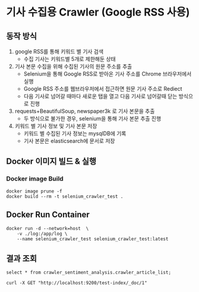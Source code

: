 # 기사 수집용 Crawler (Google RSS 사용)

## 동작 방식 
1. google RSS를 통해 키워드 별 기사 검색 
    - 수집 기사는 키워드별 5개로 제한해둔 상태
2. 기사 본문 수집을 위해 수집된 기사의 원문 주소를 추출 
    - Selenium을 통해 Google RSS로 받아온 기사 주소를 Chrome 브라우저에서 실행
    - Google RSS 주소를 웹브라우저에서 접근하면 원문 기사 주소로 Rediect
    - 다음 기사로 넘어갈 때마다 새로운 탭을 열고 다음 기사로 넘어갈때 닫는 방식으로 진행
3. requests+BeautifulSoup, newspaper3k 로 기사 본문을 추출 
    - 두 방식으로 불가한 경우, selenium을 통해 기사 본문 추출 진행
4. 키워드 별 기사 정보 및 기사 본문 저장
    - 키워드 별 수집된 기사 정보는 mysqlDB에 기록
    - 기사 본문은 elasticsearch에 문서로 저장 


## Docker 이미지 빌드 & 실행 

### Docker image Build 
```
docker image prune -f
docker build --rm -t selenium_crawler_test .
```

## Docker Run Container

```
docker run -d --network=host  \
	-v ./log:/app/log \
	--name selenium_crawler_test selenium_crawler_test:latest
```


## 결과 조회

```
select * from crawler_sentiment_analysis.crawler_article_list;
```


```
curl -X GET "http://localhost:9200/test-index/_doc/1"
```